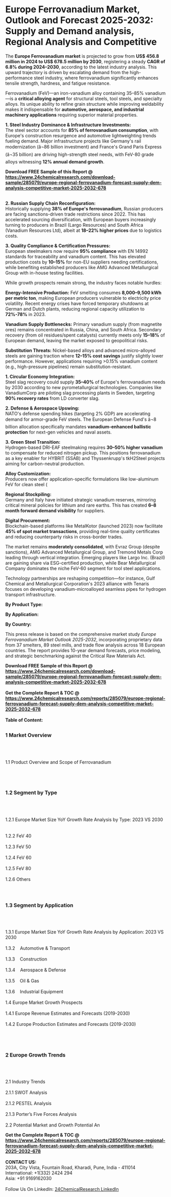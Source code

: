 <h1>Europe Ferrovanadium Market, Outlook and Forecast 2025-2032: Supply and Demand analysis, Regional Analysis and Competitive</h1><p>The <strong>Europe Ferrovanadium market</strong> is projected to grow from <strong>US$ 456.8 million in 2024 to US$ 678.5 million by 2030</strong>, registering a steady <strong>CAGR of 6.8% during 2024–2030</strong>, according to the latest industry analysis. This upward trajectory is driven by escalating demand from the high-performance steel industry, where ferrovanadium significantly enhances tensile strength, hardness, and fatigue resistance.</p><p>Ferrovanadium (FeV)—an iron-vanadium alloy containing 35–85% vanadium—is a <strong>critical alloying agent</strong> for structural steels, tool steels, and specialty alloys. Its unique ability to refine grain structure while improving weldability makes it indispensable for <strong>automotive, aerospace, and industrial machinery applications</strong> requiring superior material properties.</p><p><strong>1. Steel Industry Dominance &amp; Infrastructure Investments:</strong><br>  
The steel sector accounts for <strong>85% of ferrovanadium consumption</strong>, with Europe's construction resurgence and automotive lightweighting trends fueling demand. Major infrastructure projects like Germany's rail modernization (â¬86 billion investment) and France's Grand Paris Express (â¬35 billion) are driving high-strength steel needs, with FeV-80 grade alloys witnessing <strong>12% annual demand growth</strong>.</p><div><b>Download FREE Sample of this Report @ 
            <a href="https://www.24chemicalresearch.com/download-sample/285079/europe-regional-ferrovanadium-forecast-supply-dem-analysis-competitive-market-2025-2032-678">
            https://www.24chemicalresearch.com/download-sample/285079/europe-regional-ferrovanadium-forecast-supply-dem-analysis-competitive-market-2025-2032-678</a></b></div><br><p><strong>2. Russian Supply Chain Reconfiguration:</strong><br>
Historically supplying <strong>38% of Europe's ferrovanadium</strong>, Russian producers are facing sanctions-driven trade restrictions since 2022. This has accelerated sourcing diversification, with European buyers increasingly turning to producers in Brazil (Largo Resources) and South Africa (Vanadium Resources Ltd), albeit at <strong>18–22% higher prices</strong> due to logistics costs.</p><p><strong>3. Quality Compliance &amp; Certification Pressures:</strong><br>
European steelmakers now require <strong>95% compliance</strong> with EN 14992 standards for traceability and vanadium content. This has elevated production costs by <strong>10–15%</strong> for non-EU suppliers needing certifications, while benefiting established producers like AMG Advanced Metallurgical Group with in-house testing facilities.</p><p>While growth prospects remain strong, the industry faces notable hurdles:</p><p><strong>Energy-Intensive Production:</strong> FeV smelting consumes <strong>8,000–9,500 kWh per metric ton</strong>, making European producers vulnerable to electricity price volatility. Recent energy crises have forced temporary shutdowns at German and Dutch plants, reducing regional capacity utilization to <strong>72%-78%</strong> in 2023.</p><p><strong>Vanadium Supply Bottlenecks:</strong> Primary vanadium supply (from magnetite ores) remains concentrated in Russia, China, and South Africa. Secondary recovery (from oil residues/spent catalysts) currently meets only <strong>15–18%</strong> of European demand, leaving the market exposed to geopolitical risks.</p><p><strong>Substitution Threats:</strong> Nickel-based alloys and advanced micro-alloyed steels are gaining traction where <strong>12–15% cost savings</strong> justify slightly lower performance. However, applications requiring &gt;0.15% vanadium content (e.g., high-pressure pipelines) remain substitution-resistant.</p><p><strong>1. Circular Economy Integration:</strong><br>
Steel slag recovery could supply <strong>35–40%</strong> of Europe's ferrovanadium needs by 2030 according to new pyrometallurgical technologies. Companies like VanadiumCorp are piloting slag processing plants in Sweden, targeting <strong>90% recovery rates</strong> from LD converter slag.</p><p><strong>2. Defense &amp; Aerospace Upswing:</strong><br>
NATO's defense spending hikes (targeting 2% GDP) are accelerating demand for armor-grade FeV steels. The European Defense Fund's â¬8 billion allocation specifically mandates <strong>vanadium-enhanced ballistic protection</strong> for next-gen vehicles and naval assets.</p><p><strong>3. Green Steel Transition:</strong><br>
Hydrogen-based DRI-EAF steelmaking requires <strong>30–50% higher vanadium</strong> to compensate for reduced nitrogen pickup. This positions ferrovanadium as a key enabler for HYBRIT (SSAB) and Thyssenkrupp's tkH2Steel projects aiming for carbon-neutral production.</p><p><strong>Alloy Customization:</strong><br>  
	Producers now offer application-specific formulations like low-aluminum FeV for clean steel (
	</p><p><strong>Regional Stockpiling:</strong><br>
	Germany and Italy have initiated strategic vanadium reserves, mirroring critical mineral policies for lithium and rare earths. This has created <strong>6–8 month forward demand visibility</strong> for suppliers.</p><p><strong>Digital Procurement:</strong><br>
	Blockchain-based platforms like MetalKotor (launched 2023) now facilitate <strong>45% of spot market transactions</strong>, providing real-time quality certificates and reducing counterparty risks in cross-border trades.</p><p>The market remains <strong>moderately consolidated</strong>, with Evraz Group (despite sanctions), AMG Advanced Metallurgical Group, and Tremond Metals Corp leading through vertical integration. Emerging players like Largo Inc. (Brazil) are gaining share via ESG-certified production, while Bear Metallurgical Company dominates the niche FeV-60 segment for tool steel applications.</p><p>Technology partnerships are reshaping competition—for instance, Gulf Chemical and Metallurgical Corporation's 2023 alliance with Tenaris focuses on developing vanadium-microalloyed seamless pipes for hydrogen transport infrastructure.</p><p><strong>By Product Type:</strong></p><p><strong>By Application:</strong></p><p><strong>By Country:</strong></p><p>This press release is based on the comprehensive market study <em>Europe Ferrovanadium Market Outlook 2025-2032</em>, incorporating proprietary data from 37 smelters, 89 steel mills, and trade flow analysis across 18 European countries. The report provides 10-year demand forecasts, price modeling, and strategic benchmarking against the Critical Raw Materials Act.</p><div><b>Download FREE Sample of this Report @ 
            <a href="https://www.24chemicalresearch.com/download-sample/285079/europe-regional-ferrovanadium-forecast-supply-dem-analysis-competitive-market-2025-2032-678">
            https://www.24chemicalresearch.com/download-sample/285079/europe-regional-ferrovanadium-forecast-supply-dem-analysis-competitive-market-2025-2032-678</a></b></div><br><div><b>Get the Complete Report & TOC @ 
            <a href="https://www.24chemicalresearch.com/reports/285079/europe-regional-ferrovanadium-forecast-supply-dem-analysis-competitive-market-2025-2032-678">
            https://www.24chemicalresearch.com/reports/285079/europe-regional-ferrovanadium-forecast-supply-dem-analysis-competitive-market-2025-2032-678</a></b></div><br>
            <b>Table of Content:</b><p><h2><span style="font-size:16px"><strong>1 Market Overview&nbsp;&nbsp; &nbsp;</strong></span></h2><br />
<br />
<p>1.1 Product Overview and Scope of Ferrovanadium&nbsp;</p><br />
<br />
<h2><strong><span style="font-size:16px">1.2 Segment by Type&nbsp;&nbsp; &nbsp;</span></strong></h2><br />
<br />
<p>1.2.1 Europe Market Size YoY Growth Rate Analysis by Type: 2023 VS 2030&nbsp;&nbsp; &nbsp;<br /><br />
1.2.2 FeV 40&nbsp;&nbsp; &nbsp;<br /><br />
1.2.3 FeV 50<br /><br />
1.2.4 FeV 60<br /><br />
1.2.5 FeV 80<br /><br />
1.2.6 Others<br /><br />
<br />
<h2><span style="font-size:16px"><strong>1.3 Segment by Application&nbsp;&nbsp;</strong></span></h2><br />
<br />
<p>1.3.1 Europe Market Size YoY Growth Rate Analysis by Application: 2023 VS 2030&nbsp;&nbsp; &nbsp;<br /><br />
1.3.2&nbsp;&nbsp; &nbsp;Automotive & Transport<br /><br />
1.3.3&nbsp;&nbsp; &nbsp;Construction<br /><br />
1.3.4&nbsp;&nbsp; &nbsp;Aerospace & Defense<br /><br />
1.3.5&nbsp;&nbsp; &nbsp;Oil & Gas<br /><br />
1.3.6&nbsp;&nbsp; &nbsp;Industrial Equipment<br /><br />
1.4 Europe Market Growth Prospects&nbsp;&nbsp; &nbsp;<br /><br />
1.4.1 Europe Revenue Estimates and Forecasts (2019-2030)&nbsp;&nbsp; &nbsp;<br /><br />
1.4.2 Europe Production Estimates and Forecasts (2019-2030)&nbsp;&nbsp;</p><br />
<br />
<h2><span style="font-size:16px"><strong>2 Europe Growth Trends&nbsp;&nbsp; &nbsp;</strong></span></h2><br />
<br />
<p>2.1 Industry Trends&nbsp;&nbsp; &nbsp;<br /><br />
2.1.1 SWOT Analysis&nbsp;&nbsp; &nbsp;<br /><br />
2.1.2 PESTEL Analysis&nbsp;&nbsp; &nbsp;<br /><br />
2.1.3 Porter&rsquo;s Five Forces Analysis&nbsp;&nbsp; &nbsp;<br /><br />
2.2 Potential Market and Growth Potential An</p><div><b>Get the Complete Report & TOC @ 
            <a href="https://www.24chemicalresearch.com/reports/285079/europe-regional-ferrovanadium-forecast-supply-dem-analysis-competitive-market-2025-2032-678">
            https://www.24chemicalresearch.com/reports/285079/europe-regional-ferrovanadium-forecast-supply-dem-analysis-competitive-market-2025-2032-678</a></b></div><br><b>CONTACT US:</b><br>
            203A, City Vista, Fountain Road, Kharadi, Pune, India - 411014<br>
            International: +1(332) 2424 294<br>
            Asia: +91 9169162030 <br><br>
            Follow Us On LinkedIn: <a href="https://www.linkedin.com/company/24chemicalresearch/">24ChemicalResearch LinkedIn</a>